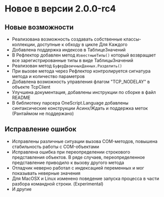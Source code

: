 # Новое в версии 2.0.0-rc4

## Новые возможности

* Реализована возможность создавать собственные классы-коллекции, доступные к обходу в цикле Для Каждого
* Добавлена поддержка индексов в ТаблицеЗначений
* В Рефлектор добавлен метод `ИзвестныеТипы()` который возвращает все зарегистрированные типы в виде ТаблицыЗначений 
* Реализован метод `БуферДвоичныхДанных.Разделить()`
* При вызове метода через Рефлектор контролируется сигнатура метода и количество параметров
* Добавлена возможность управления флагом "TCP_NODELAY" в объекте TcpClient
* Улучшена документация, добавлены инструкции по сборке в файл README
* В библиотеку парсера OneScript.Language добавлены синтаксические конструкции Асинх/Ждать и поддержка меток (Рантаймом не поддержано)

## Исправление ошибок

* Исправлены различные ситуации вызова COM-методов, повышена стабильность работы с COM-объектами
* Исправлена ошибка при переопределении строкового представления объектов. В ряде случаев, переопределенное представление приводило к вызову другого метода
* Отладчик неверно работал с индексацией переменных и мог показывать неверные значения
* Для MacOSX и Linux изменено поведение запуска процесса в части разбора командной строки. (Experimental)
* И другие